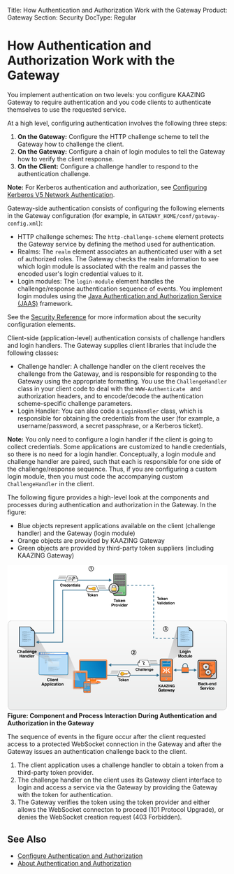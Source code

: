 Title: How Authentication and Authorization Work with the Gateway
Product: Gateway
Section: Security
DocType: Regular

How Authentication and Authorization Work with the Gateway
=================================================================================================================

You implement authentication on two levels: you configure KAAZING Gateway to require authentication and you code clients to authenticate themselves to use the requested service.

At a high level, configuring authentication involves the following three steps:

1.  **On the Gateway:** Configure the HTTP challenge scheme to tell the Gateway how to challenge the client.
2.  **On the Gateway:** Configure a chain of login modules to tell the Gateway how to verify the client response.
3.  **On the Client:** Configure a challenge handler to respond to the authentication challenge.

**Note:** For Kerberos authentication and authorization, see [Configuring Kerberos V5 Network Authentication](o_kerberos.md).

Gateway-side authentication consists of configuring the following elements in the Gateway configuration (for example, in `GATEWAY_HOME/conf/gateway-config.xml`):

-   HTTP challenge schemes: The `http-challenge-scheme` element protects the Gateway service by defining the method used for authentication.
-   Realms: The `realm` element associates an authenticated user with a set of authorized roles. The Gateway checks the realm information to see which login module is associated with the realm and passes the encoded user's login credential values to it.
-   Login modules: The `login-module` element handles the challenge/response authentication sequence of events. You implement login modules using the [Java Authentication and Authorization Service (JAAS)](http://docs.oracle.com/javase/7/docs/technotes/guides/security/jaas/JAASRefGuide.html "JAAS Reference Guide") framework.

See the [Security Reference](../admin-reference/r_configure_gateway_security.md) for more information about the security configuration elements.

Client-side (application-level) authentication consists of challenge handlers and login handlers. The Gateway supplies client libraries that include the following classes:

-   Challenge handler: A challenge handler on the client receives the challenge from the Gateway, and is responsible for responding to the Gateway using the appropriate formatting. You use the `ChallengeHandler` class in your client code to deal with the `WWW-Authenticate ` and authorization headers, and to encode/decode the authentication scheme-specific challenge parameters.
-   Login Handler: You can also code a `LoginHandler` class, which is responsible for obtaining the credentials from the user (for example, a username/password, a secret passphrase, or a Kerberos ticket).

**Note:** You only need to configure a login handler if the client is going to collect credentials. Some applications are customized to handle credentials, so there is no need for a login handler.
Conceptually, a login module and challenge handler are paired, such that each is responsible for one side of the challenge/response sequence. Thus, if you are configuring a custom login module, then you must code the accompanying custom `ChallengeHandler` in the client.

The following figure provides a high-level look at the components and processes during authentication and authorization in the Gateway. In the figure:

-   Blue objects represent applications available on the client (challenge handler) and the Gateway (login module)
-   Orange objects are provided by KAAZING Gateway
-   Green objects are provided by third-party token suppliers (including KAAZING Gateway)

![](../images/f-security-components-b.png)
**Figure: Component and Process Interaction During Authentication and Authorization in the Gateway**

The sequence of events in the figure occur after the client requested access to a protected WebSocket connection in the Gateway and after the Gateway issues an authentication challenge back to the client.

1.  The client application uses a challenge handler to obtain a token from a third-party token provider.
2.  The challenge handler on the client uses its Gateway client interface to login and access a service via the Gateway by providing the Gateway with the token for authentication.
3.  The Gateway verifies the token using the token provider and either allows the WebSocket connecton to proceed (101 Protocol Upgrade), or denies the WebSocket creation request (403 Forbidden).

See Also
------------------------------

-   [Configure Authentication and Authorization](o_auth_configure.md)
-   [About Authentication and Authorization](c_auth_about.md)

